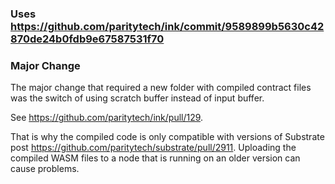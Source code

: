 ### Uses https://github.com/paritytech/ink/commit/9589899b5630c42870de24b0fdb9e67587531f70

### Major Change
The major change that required a new folder with compiled contract files was the switch of using scratch buffer instead of input buffer.

See https://github.com/paritytech/ink/pull/129.

That is why the compiled code is only compatible with versions of Substrate post https://github.com/paritytech/substrate/pull/2911. Uploading the compiled WASM files to a node that is running on an older version can cause problems. 
